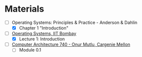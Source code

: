 # Materials

- [ ] Operating Systems: Principles & Practice - Anderson & Dahlin
  - [x] Chapter 1 "Introduction" 
- [ ] [Operating Systems, IIT Bombay](https://www.youtube.com/watch?v=aCJ3YgoolHQ)
  - [x] Lecture 1: Introduction
- [ ] [Computer Architecture 740 - Onur Mutlu, Cargenie Mellon](https://www.youtube.com/watch?v=jE1uu0vkDM4&list=PL5PHm2jkkXmgDN1PLwOY_tGtUlynnyV6D&index=1)
  - [ ] Module 0.1
